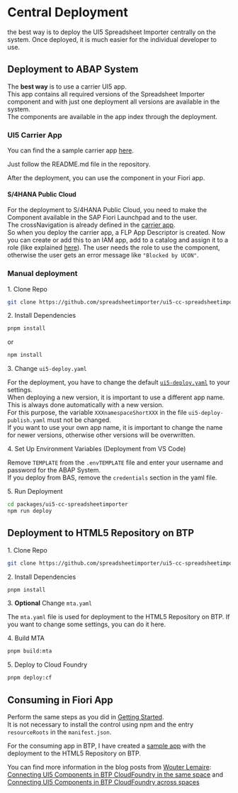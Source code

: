 # Central Deployment

the best way is to deploy the UI5 Spreadsheet Importer centrally on the system. Once deployed, it is much easier for the individual developer to use.

## Deployment to ABAP System

The **best way** is to use a carrier UI5 app.  
This app contains all required versions of the Spreadsheet Importer component and with just one deployment all versions are available in the system.  
The components are available in the app index through the deployment.

### UI5 Carrier App

You can find the a sample carrier app [here](https://github.com/spreadsheetimporter/packed-deployment-abap).

Just follow the README.md file in the repository.

After the deployment, you can use the component in your Fiori app.

#### S/4HANA Public Cloud

For the deployment to S/4HANA Public Cloud, you need to make the Component available in the SAP Fiori Launchpad and to the user.  
The crossNavigation is already defined in the [carrier app](https://github.com/spreadsheetimporter/packed-deployment-abap/blob/a6d41d00b7c38ae0f547fbdd6364b18231391625/webapp/manifest.json#L12-L25).  
So when you deploy the carrier app, a FLP App Descriptor is created. Now you can create or add this to an IAM app, add to a catalog and assign it to a role (like explained [here](https://developers.sap.com/tutorials/abap-environment-shell-plugin..html#bb4645a0-87b0-4eba-ba11-dd9321a8f781)).
The user needs the role to use the component, otherwise the user gets an error message like `"Blocked by UCON"`.


### Manual deployment

1\. Clone Repo

```sh
git clone https://github.com/spreadsheetimporter/ui5-cc-spreadsheetimporter
```

2\. Install Dependencies

```sh
pnpm install
```

or 

```sh
npm install
```

3\. Change `ui5-deploy.yaml`

For the deployment, you have to change the default [`ui5-deploy.yaml`](https://github.com/spreadsheetimporter/ui5-cc-spreadsheetimporter/blob/main/packages/ui5-cc-spreadsheetimporter/ui5-deploy.yaml) to your settings.  
When deploying a new version, it is important to use a different app name. This is always done automatically with a new version.  
For this purpose, the variable `XXXnamespaceShortXXX` in the file `ui5-deploy-publish.yaml` must not be changed.  
If you want to use your own app name, it is important to change the name for newer versions, otherwise other versions will be overwritten.

4\. Set Up Environment Variables (Deployment from VS Code)

Remove `TEMPLATE` from the `.envTEMPLATE` file and enter your username and password for the ABAP System.  
If you deploy from BAS, remove the `credentials` section in the yaml file.

5\. Run Deployment

```sh
cd packages/ui5-cc-spreadsheetimporter
npm run deploy
```

## Deployment to HTML5 Repository on BTP
1\. Clone Repo

```sh
git clone https://github.com/spreadsheetimporter/ui5-cc-spreadsheetimporter
```

2\. Install Dependencies

```sh
pnpm install
```

3\. **Optional** Change `mta.yaml`

The `mta.yaml` file is used for deployment to the HTML5 Repository on BTP. If you want to change some settings, you can do it here.

4\. Build MTA

```sh
pnpm build:mta
```

5\. Deploy to Cloud Foundry

```sh
pnpm deploy:cf
```

## Consuming in Fiori App
Perform the same steps as you did in [Getting Started](./../pages/GettingStarted.md).  
It is not necessary to install the control using npm and the entry `resourceRoots` in the `manifest.json`.

For the consuming app in BTP, I have created a [sample app](https://github.com/spreadsheetimporter/sample-full-btp) with the deployment to the HTML5 Repository on BTP.  

You can find more information in the blog posts from [Wouter Lemaire](https://community.sap.com/t5/user/viewprofilepage/user-id/9863):  
[Connecting UI5 Components in BTP CloudFoundry in the same space](https://blogs.sap.com/2023/11/09/connecting-ui5-components-in-btp-cloudfoundry-in-the-same-space/) and [Connecting UI5 Components in BTP CloudFoundry across spaces](https://blogs.sap.com/2023/11/09/connecting-ui5-components-in-btp-cloudfoundry-across-spaces/)